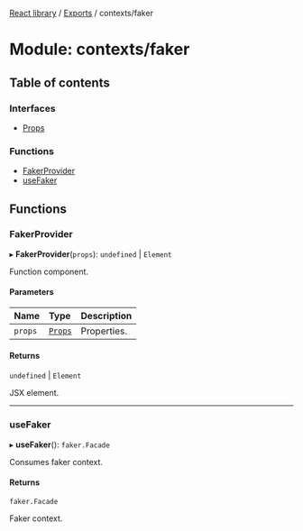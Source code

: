 [React library](../index.md) / [Exports](../modules.md) / contexts/faker

# Module: contexts/faker

## Table of contents

### Interfaces

- [Props](../interfaces/contexts_faker.Props.md)

### Functions

- [FakerProvider](contexts_faker.md#fakerprovider)
- [useFaker](contexts_faker.md#usefaker)

## Functions

### FakerProvider

▸ **FakerProvider**(`props`): `undefined` \| `Element`

Function component.

#### Parameters

| Name | Type | Description |
| :------ | :------ | :------ |
| `props` | [`Props`](../interfaces/contexts_faker.Props.md) | Properties. |

#### Returns

`undefined` \| `Element`

JSX element.

___

### useFaker

▸ **useFaker**(): `faker.Facade`

Consumes faker context.

#### Returns

`faker.Facade`

Faker context.
